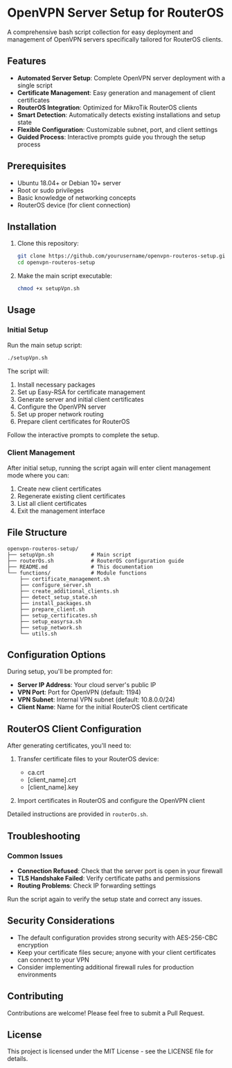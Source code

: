 # OpenVPN Server Setup for RouterOS

A comprehensive bash script collection for easy deployment and management of OpenVPN servers specifically tailored for RouterOS clients.

## Features

- **Automated Server Setup**: Complete OpenVPN server deployment with a single script
- **Certificate Management**: Easy generation and management of client certificates
- **RouterOS Integration**: Optimized for MikroTik RouterOS clients
- **Smart Detection**: Automatically detects existing installations and setup state
- **Flexible Configuration**: Customizable subnet, port, and client settings
- **Guided Process**: Interactive prompts guide you through the setup process

## Prerequisites

- Ubuntu 18.04+ or Debian 10+ server
- Root or sudo privileges
- Basic knowledge of networking concepts
- RouterOS device (for client connection)

## Installation

1. Clone this repository:

   ```bash
   git clone https://github.com/yourusername/openvpn-routeros-setup.git
   cd openvpn-routeros-setup
   ```

2. Make the main script executable:
   ```bash
   chmod +x setupVpn.sh
   ```

## Usage

### Initial Setup

Run the main setup script:

```bash
./setupVpn.sh
```

The script will:

1. Install necessary packages
2. Set up Easy-RSA for certificate management
3. Generate server and initial client certificates
4. Configure the OpenVPN server
5. Set up proper network routing
6. Prepare client certificates for RouterOS

Follow the interactive prompts to complete the setup.

### Client Management

After initial setup, running the script again will enter client management mode where you can:

1. Create new client certificates
2. Regenerate existing client certificates
3. List all client certificates
4. Exit the management interface

## File Structure

```
openvpn-routeros-setup/
├── setupVpn.sh            # Main script
├── routerOs.sh            # RouterOS configuration guide
├── README.md              # This documentation
└── functions/             # Module functions
    ├── certificate_management.sh
    ├── configure_server.sh
    ├── create_additional_clients.sh
    ├── detect_setup_state.sh
    ├── install_packages.sh
    ├── prepare_client.sh
    ├── setup_certificates.sh
    ├── setup_easyrsa.sh
    ├── setup_network.sh
    └── utils.sh
```

## Configuration Options

During setup, you'll be prompted for:

- **Server IP Address**: Your cloud server's public IP
- **VPN Port**: Port for OpenVPN (default: 1194)
- **VPN Subnet**: Internal VPN subnet (default: 10.8.0.0/24)
- **Client Name**: Name for the initial RouterOS client certificate

## RouterOS Client Configuration

After generating certificates, you'll need to:

1. Transfer certificate files to your RouterOS device:

   - ca.crt
   - [client_name].crt
   - [client_name].key

2. Import certificates in RouterOS and configure the OpenVPN client

Detailed instructions are provided in `routerOs.sh`.

## Troubleshooting

### Common Issues

- **Connection Refused**: Check that the server port is open in your firewall
- **TLS Handshake Failed**: Verify certificate paths and permissions
- **Routing Problems**: Check IP forwarding settings

Run the script again to verify the setup state and correct any issues.

## Security Considerations

- The default configuration provides strong security with AES-256-CBC encryption
- Keep your certificate files secure; anyone with your client certificates can connect to your VPN
- Consider implementing additional firewall rules for production environments

## Contributing

Contributions are welcome! Please feel free to submit a Pull Request.

## License

This project is licensed under the MIT License - see the LICENSE file for details.
